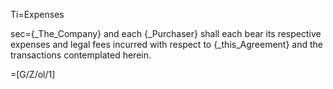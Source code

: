 Ti=Expenses

sec={_The_Company} and each {_Purchaser} shall each bear its respective expenses and legal fees incurred with respect to {_this_Agreement} and the transactions contemplated herein.

=[G/Z/ol/1]
